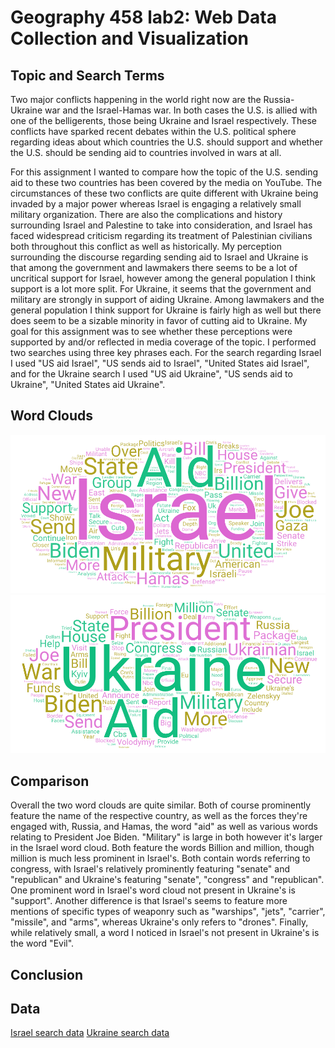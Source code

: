 # Geography 458 lab2: Web Data Collection and Visualization

## Topic and Search Terms

Two major conflicts happening in the world right now are the Russia-Ukraine war and the Israel-Hamas war. In both cases the U.S. is allied with one of the belligerents, those being Ukraine and Israel respectively. These conflicts have sparked recent debates within the U.S. political sphere regarding ideas about which countries the U.S. should support and whether the U.S. should be sending aid to countries involved in wars at all. 

For this assignment I wanted to compare how the topic of the U.S. sending aid to these two countries has been covered by the media on YouTube. The circumstances of these two conflicts are quite different with Ukraine being invaded by a major power whereas Israel is engaging a relatively small military organization. There are also the complications and history surrounding Israel and Palestine to take into consideration, and Israel has faced widespread criticism regarding its treatment of Palestinian civilians both throughout this conflict as well as historically. My perception surrounding the discourse regarding sending aid to Israel and Ukraine is that among the government and lawmakers there seems to be a lot of uncritical support for Israel, however among the general population I think support is a lot more split. For Ukraine, it seems that the government and military are strongly in support of aiding Ukraine. Among lawmakers and the general population I think support for Ukraine is fairly high as well but there does seem to be a sizable minority in favor of cutting aid to Ukraine. My goal for this assignment was to see whether these perceptions were supported by and/or reflected in media coverage of the topic. I performed two searches using three key phrases each. For the search regarding Israel I used "US aid Israel", "US sends aid to Israel", "United States aid Israel", and for the Ukraine search I used "US aid Ukraine", "US sends aid to Ukraine", "United States aid Ukraine".


## Word Clouds

![Israel word cloud](img/wordcloud-1.png)
![Ukraine word cloud](img/wordcloud-2.png)

## Comparison

Overall the two word clouds are quite similar. Both of course prominently feature the name of the respective country, as well as the forces they're engaged with, Russia, and Hamas, the word "aid" as well as various words relating to President Joe Biden. "Military" is large in both however it's larger in the Israel word cloud. Both feature the words Billion and million, though million is much less prominent in Israel's. Both contain words referring to congress, with Israel's relatively prominently featuring "senate" and "republican" and Ukraine's featuring "senate", "congress" and "republican". One prominent word in Israel's word cloud not present in Ukraine's is "support". Another difference is that Israel's seems to feature more mentions of specific types of weaponry such as "warships", "jets", "carrier", "missile", and "arms", whereas Ukraine's only refers to "drones". Finally, while relatively small, a word I noticed in Israel's not present in Ukraine's is the word "Evil".



## Conclusion

## Data

[Israel search data](assets/search-result-1.csv)
[Ukraine search data](assets/search-result-2.csv)